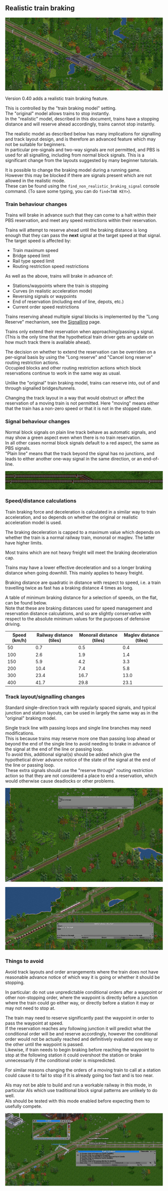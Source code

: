 ## Realistic train braking

![Trains reserving ahead](Features/images/realistic-braking-header.png)

Version 0.40 adds a realistic train braking feature.

This is controlled by the "train braking model" setting.  
The "original" model allows trains to stop instantly.  
In the "realistic" model, described in this document, trains have a stopping distance and will reserve ahead accordingly, trains cannot stop instantly.

The realistic model as described below has many implications for signalling and track layout design, and is therefore an advanced feature which may not be suitable for beginners.  
In particular pre-signals and two-way signals are not permitted, and PBS is used for all signalling, including from normal block signals.
This is a significant change from the layouts suggested by many beginner tutorials.

It is possible to change the braking model during a running game.  
However this may be blocked if there are signals present which are not allowed in the realistic mode.  
These can be found using the `find_non_realistic_braking_signal` console command. (To save some typing, you can do `find<TAB KEY>`).


### Train behaviour changes

Trains will brake in advance such that they can come to a halt within their PBS reservation, and meet any speed restrictions within their reservation.

Trains will attempt to reserve ahead until the braking distance is long enough that they can pass the **next** signal at the target speed at that signal.  
The target speed is affected by:  
* Train maximum speed
* Bridge speed limit
* Rail type speed limit
* Routing restriction speed restrictions

As well as the above, trains will brake in advance of:  
* Stations/waypoints where the train is stopping
* Curves (in realistic acceleration mode)
* Reversing signals or waypoints
* End of reservation (including end of line, depots, etc.)
* Current order speed restrictions

Trains reserving ahead multiple signal blocks is implemented by the "Long Reserve" mechanism, see the [Signalling](Signalling#routefinding-restrictions) page.

Trains only extend their reservation when approaching/passing a signal. (This is the only time that the hypothetical train driver gets an update on how much track there is available ahead).

The decision on whether to extend the reservation can be overriden on a per-signal basis by using the "Long reserve" and "Cancel long reserve" routing restriction actions.  
Occupied blocks and other routing restriction actions which block reservations continue to work in the same way as usual.

Unlike the "original" train braking model, trains can reserve into, out of and through signalled bridges/tunnels.

Changing the track layout in a way that would obstruct or affect the reservation of a moving train is not permitted. Here "moving" means either that the train has a non-zero speed or that it is not in the stopped state.


### Signal behaviour changes

Normal block signals on plain line track behave as automatic signals, and may show a green aspect even when there is no train reservation.  
In all other cases normal block signals default to a red aspect, the same as PBS signals.  
"Plain line" means that the track beyond the signal has no junctions, and leads to either another one-way signal in the same direction, or an end-of-line.

![Plain link block signals](Features/images/realistic-braking-auto-signals.png)

### Speed/distance calculations

Train braking force and deceleration is calculated in a similar way to train acceleration, and so depends on whether the original or realistic acceleration model is used.

The braking deceleration is capped to a maximum value which depends on whether the train is a normal railway train, monorail or maglev. The latter have higher limits.

Most trains which are not heavy freight will meet the braking deceleration cap.

Trains may have a lower effective deceleration and so a longer braking distance when going downhill. This mainly applies to heavy freight.

Braking distance are quadratic in distance with respect to speed, i.e. a train travelling twice as fast has a braking distance 4 times as long.

A table of minimum braking distance for a selection of speeds, on the flat, can be found below.  
Note that these are braking distances used for speed management and reservation distance calculations, and so are slightly conservative with respect to the absolute minimum values for the purposes of defensive driving.

| Speed (km/h)  | Railway distance (tiles) | Monorail distance (tiles) | Maglev distance (tiles) |
| ------------- | ------------------------ | ------------------------- | ----------------------- |
|            50 |                      0.7 |                       0.5 |                     0.4 |
|           100 |                      2.6 |                       1.9 |                     1.4 |
|           150 |                      5.9 |                       4.2 |                     3.3 |
|           200 |                     10.4 |                       7.4 |                     5.8 |
|           300 |                     23.4 |                      16.7 |                    13.0 |
|           400 |                     41.7 |                      29.8 |                    23.1 |


### Track layout/signalling changes

Standard single-direction track with regularly spaced signals, and typical junction and station layouts, can be used in largely the same way as in the "original" braking model.

Single track line with passing loops and single line branches may need modifications.  
This is because trains may reserve more one than passing loop ahead or beyond the end of the single line to avoid needing to brake in advance of the signal at the end of the line or passing loop.  
To avoid this, additional signal(s) should be added which give the hypothetical driver advance notice of the state of the signal at the end of the line or passing loop.  
These extra signals should use the "reserve through" routing restriction action so that they are not considered a place to end a reservation, which would otherwise cause deadlocks or other problems.

![Passing loop extra signals](Features/images/realistic-braking-passing-loops.png)

![Single line exit extra signal](Features/images/realistic-braking-branch.png)


### Things to avoid

Avoid track layouts and order arrangements where the train does not have reasonable advance notice of which way it is going or whether it should be stopping.

In particular: do not use unpredictable conditional orders after a waypoint or other non-stopping order, where the waypoint is directly before a junction where the train could go either way,
or directly before a station it may or may not need to stop at.

The train may need to reserve significantly past the waypoint in order to pass the waypoint at speed.  
If the reservation reaches any following junction it will predict what the conditional order will be and reserve accordingly, however the conditional order would not be actually
reached and definitively evaluated one way or the other until the waypoint is passed.  
Likewise, if train needs to begin braking before reaching the waypoint to stop at the following station it could overshoot the station or brake unnecessarily if the conditional order is mispredicted.

For similar reasons changing the orders of a moving train to call at a station could cause it to fail to stop if it is already going too fast and is too near.

AIs may not be able to build and run a workable railway in this mode, in particular AIs which use traditional block signal patterns are unlikely to do well.  
AIs should be tested with this mode enabled before expecting them to usefully compete.

![Bad use of conditional orders](Features/images/realistic-braking-bad-cond-orders.png)
